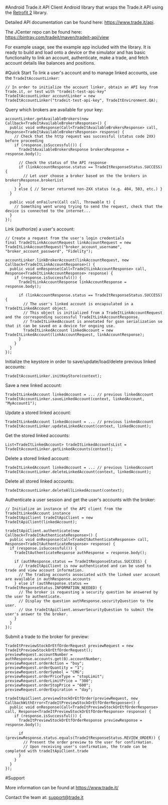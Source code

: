 #Android Trade.it API Client
Android library that wraps the Trade.it API using the [Retrofit 2](http://square.github.io/retrofit/) library.

Detailed API documentation can be found here: https://www.trade.it/api.

The JCenter repo can be found here: https://bintray.com/tradeit/maven/tradeit-api/view

For example usage, see the example app included with the library.  It is ready to build and load onto a device or the simulator and has basic functionality to link an account, authenticate, make a trade, and fetch account details like balances and positions.

#Quick Start
To link a user's account and to manage linked accounts, use the `TradeItAccountLinker`:
```
// In order to initialize the account linker, obtain an API key from Trade.it, or test with "tradeit-test-api-key"
TradeItAccountLinker accountLinker = new TradeItAccountLinker("tradeit-test-api-key", TradeItEnvironment.QA);
```
Query which brokers are available for your key:
```
accountLinker.getAvailableBrokers(new Callback<TradeItAvailableBrokersResponse>() {
  public void onResponse(Call<TradeItAvailableBrokersResponse> call, Response<TradeItAvailableBrokersResponse> response) {
    // Check that the http request was successful (status code 2XX) before proceeding
    if (response.isSuccessful()) {
      TradeItAvailableBrokersResponse brokersResponse = response.body();

      // Check the status of the API response
      if (linkAccountResponse.status == TradeItResponseStatus.SUCCESS) {
        // Let user choose a broker based on the the brokers in brokersResponse.brokerList
      }
    } else { // Server returned non-2XX status (e.g. 404, 503, etc.) }
  }
  
  public void onFailure(Call call, Throwable t) {
    // Something went wrong trying to send the request, check that the device is connected to the internet...
  }
});
```
Link (authorize) a user's account:
```
// Create a request from the user's login credentials
final TradeItLinkAccountRequest linkAccountRequest = new TradeItLinkAccountRequest("broker_account_username", "broker_account_password", "Fidelity");

accountLinker.linkBrokerAccount(linkAccountRequest, new Callback<TradeItLinkAccountResponse>() {
  public void onResponse(Call<TradeItLinkAccountResponse> call, Response<TradeItLinkAccountResponse> response) {
    if (response.isSuccessful()) {
      TradeItLinkAccountResponse linkAccountResponse = response.body();

      if (linkAccountResponse.status == TradeItResponseStatus.SUCCESS) {
        // The user's linked account is encapsulated in a TradeItLinkedAccount object.
        // This object is initialized from a TradeItLinkAccountRequest and the corresponding successful TradeItLinkAccountResponse.
        // TradeItLinkedAccount is annotated for gson serialization so that it can be saved on a device for ongoing use.
        TradeItLinkedAccount linkedAccount = new TradeItLinkedAccount(linkAccountRequest, linkAccountResponse);
      }
    }
  }
});
```
Initialize the keystore in order to save/update/load/delete previous linked accounts:
```
TradeItAccountLinker.initKeyStore(context); 
```
Save a new linked account:
```
TradeItLinkedAccount linkedAccount = ... // previous linkedAccount
TradeItAccountLinker.saveLinkedAccount(context, linkedAccount, "MyAccount1");
```
Update a stored linked account:
```
TradeItLinkedAccount linkedAccount = ... // previous linkedAccount
TradeItAccountLinker.updateLinkedAccount(context, linkedAccount);
```
Get the stored linked accounts:
```
List<TradeItLinkedAccount> tradeItLinkedAccountsList =  TradeItAccountLinker.getLinkedAccounts(context);
```
Delete a stored linked account:
```
TradeItLinkedAccount linkedAccount = ... // previous linkedAccount
TradeItAccountLinker.deleteLinkedAccount(context, linkedAccount);
```
Delete all stored linked accounts:
```
TradeItAccountLinker.deleteAllLinkedAccount(context);
```
Authenticate a user session and get the user's accounts with the broker:
```
// Initialize an instance of the API client from the TradeItLinkedAccount instance
TradeItApiClient tradeItApiClient = new TradeItApiClient(linkedAccount);

tradeItApiClient.authenticate(new Callback<TradeItAuthenticateResponse>() {
  public void onResponse(Call<TradeItAuthenticateResponse> call, Response<TradeItAuthenticateResponse> response) {
  if (response.isSuccessful()) {
    TradeItAuthenticateResponse authResponse = response.body();

    if (authResponse.status == TradeItResponseStatus.SUCCESS) {
      // tradeItApiClient is now authenticated and can be used to trade and view account information.
      // The trading accounts associated with the linked user account are available in authResponse.accounts
    } else if (authResponse.status == TradeItResponseStatus.INFORMATION_NEEDED) {
      // The broker is requesting a security question be answered by the user to authenticate.
      // Display the question authResponse.securityQuestion to the user.
      // Use tradeItApiClient.answerSecurityQuestion to submit the user's answer to the broker.
    }
  }
});
```
Submit a trade to the broker for preview:
```
TradeItPreviewStockOrEtfOrderRequest previewRequest = new TradeItPreviewStockOrEtfOrderRequest();
previewRequest.accountNumber = authResponse.accounts.get(0).accountNumber;
previewRequest.orderAction = "buy";
previewRequest.orderQuantity = "1";
previewRequest.orderSymbol = "CMG";
previewRequest.orderPriceType = "stopLimit";
previewRequest.orderLimitPrice = "300";
previewRequest.orderStopPrice = "600";
previewRequest.orderExpiration = "day";

tradeItApiClient.previewStockOrEtfOrder(previewRequest, new CallbackWithError<TradeItPreviewStockOrEtfOrderResponse>() {
  public void onResponse(Call<TradeItPreviewStockOrEtfOrderResponse> call, Response<TradeItPreviewStockOrEtfOrderResponse> response) {
    if (response.isSuccessful()) {
      TradeItPreviewStockOrEtfOrderResponse previewResponse = response.body();

      if (previewResponse.status.equals(TradeItResponseStatus.REVIEW_ORDER)) {
        // Present the order preview to the user for confirmation.
        // Upon receiving user's confirmation, the trade can be completed with tradeItApiClient.trade
      }
    }
  }
});
```

#Support

More information can be found at https://www.trade.it/

Contact the team at: support@trade.it
